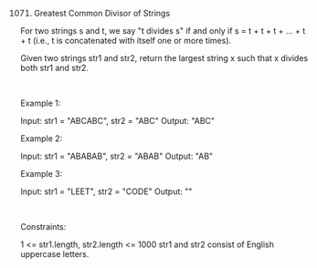 1071. Greatest Common Divisor of Strings

For two strings s and t, we say "t divides s" if and only if s = t + t + t + ... + t + t (i.e., t is concatenated with itself one or more times).

Given two strings str1 and str2, return the largest string x such that x divides both str1 and str2.

 

Example 1:

Input: str1 = "ABCABC", str2 = "ABC"
Output: "ABC"


Example 2:

Input: str1 = "ABABAB", str2 = "ABAB"
Output: "AB"


Example 3:

Input: str1 = "LEET", str2 = "CODE"
Output: ""


 

Constraints:

1 <= str1.length, str2.length <= 1000
str1 and str2 consist of English uppercase letters.